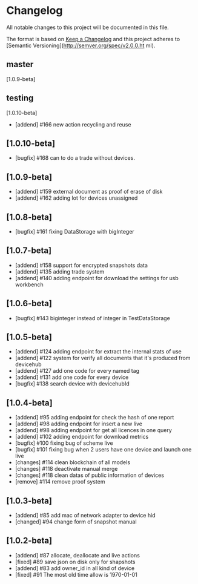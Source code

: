 # Changelog
All notable changes to this project will be documented in this file.

The format is based on [Keep a Changelog](http://keepachangelog.com/en/1.0.0/)
and this project adheres to [Semantic Versioning](http://semver.org/spec/v2.0.0.ht
ml).

## master
  [1.0.9-beta]

## testing
  [1.0.10-beta]
- [addend] #166 new action recycling and reuse

## [1.0.10-beta]
- [bugfix] #168 can to do a trade without devices.

## [1.0.9-beta]
- [addend] #159 external document as proof of erase of disk
- [addend] #162 adding lot for devices unassigned


## [1.0.8-beta]
- [bugfix] #161 fixing DataStorage with bigInteger

## [1.0.7-beta]
- [addend] #158 support for encrypted snapshots data
- [addend] #135 adding trade system
- [addend] #140 adding endpoint for download the settings for usb workbench

## [1.0.6-beta]
- [bugfix] #143 biginteger instead of integer in TestDataStorage

## [1.0.5-beta]
- [addend] #124 adding endpoint for extract the internal stats of use
- [addend] #122 system for verify all documents that it's produced from devicehub
- [addend] #127 add one code for every named tag
- [addend] #131 add one code for every device
- [bugfix] #138 search device with devicehubId

## [1.0.4-beta]
- [addend] #95 adding endpoint for check the hash of one report
- [addend] #98 adding endpoint for insert a new live
- [addend] #98 adding endpoint for get all licences in one query
- [addend] #102 adding endpoint for download metrics
- [bugfix] #100 fixing bug of scheme live
- [bugfix] #101 fixing bug when 2 users have one device and launch one live
- [changes] #114 clean blockchain of all models
- [changes] #118 deactivate manual merge
- [changes] #118 clean datas of public information of devices
- [remove] #114 remove proof system 

## [1.0.3-beta]
- [addend] #85 add mac of network adapter to device hid
- [changed] #94 change form of snapshot manual

## [1.0.2-beta]
- [addend] #87 allocate, deallocate and live actions
- [fixed] #89 save json on disk only for shapshots
- [addend] #83 add owner_id in all kind of device
- [fixed] #91 The most old time allow is 1970-01-01
